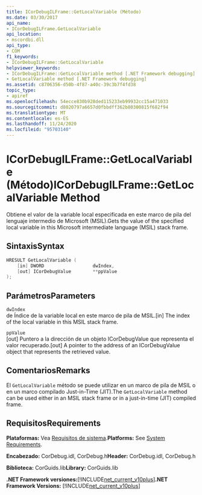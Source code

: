 ```yaml
---
title: ICorDebugILFrame::GetLocalVariable (Método)
ms.date: 03/30/2017
api_name:
- ICorDebugILFrame.GetLocalVariable
api_location:
- mscordbi.dll
api_type:
- COM
f1_keywords:
- ICorDebugILFrame::GetLocalVariable
helpviewer_keywords:
- ICorDebugILFrame::GetLocalVariable method [.NET Framework debugging]
- GetLocalVariable method [.NET Framework debugging]
ms.assetid: c8706356-d50b-4f87-a40c-39c3b7f4fd38
topic_type:
- apiref
ms.openlocfilehash: 54ecce830b928ded115233eb99932cc15a471033
ms.sourcegitcommit: d8020797a6657d0fbbdff362b80300815f682f94
ms.translationtype: MT
ms.contentlocale: es-ES
ms.lasthandoff: 11/24/2020
ms.locfileid: "95703140"
---
```

# <a name="icordebugilframegetlocalvariable-method"></a><span data-ttu-id="75b07-102">ICorDebugILFrame::GetLocalVariable (Método)</span><span class="sxs-lookup"><span data-stu-id="75b07-102">ICorDebugILFrame::GetLocalVariable Method</span></span>

<span data-ttu-id="75b07-103">Obtiene el valor de la variable local especificada en este marco de pila del lenguaje intermedio de Microsoft (MSIL).</span><span class="sxs-lookup"><span data-stu-id="75b07-103">Gets the value of the specified local variable in this Microsoft intermediate language (MSIL) stack frame.</span></span>  
  
## <a name="syntax"></a><span data-ttu-id="75b07-104">Sintaxis</span><span class="sxs-lookup"><span data-stu-id="75b07-104">Syntax</span></span>  
  
```cpp  
HRESULT GetLocalVariable (  
    [in] DWORD                  dwIndex,  
    [out] ICorDebugValue        **ppValue  
);  
```  
  
## <a name="parameters"></a><span data-ttu-id="75b07-105">Parámetros</span><span class="sxs-lookup"><span data-stu-id="75b07-105">Parameters</span></span>  

 `dwIndex`  
 <span data-ttu-id="75b07-106">de Índice de la variable local en este marco de pila de MSIL.</span><span class="sxs-lookup"><span data-stu-id="75b07-106">[in] The index of the local variable in this MSIL stack frame.</span></span>  
  
 `ppValue`  
 <span data-ttu-id="75b07-107">[out] Puntero a la dirección de un objeto ICorDebugValue que representa el valor recuperado.</span><span class="sxs-lookup"><span data-stu-id="75b07-107">[out] A pointer to the address of an ICorDebugValue object that represents the retrieved value.</span></span>  
  
## <a name="remarks"></a><span data-ttu-id="75b07-108">Comentarios</span><span class="sxs-lookup"><span data-stu-id="75b07-108">Remarks</span></span>  

 <span data-ttu-id="75b07-109">El `GetLocalVariable` método se puede utilizar en un marco de pila de MSIL o en un marco compilado Just-in-Time (JIT).</span><span class="sxs-lookup"><span data-stu-id="75b07-109">The `GetLocalVariable` method can be used either in an MSIL stack frame or in a just-in-time (JIT) compiled frame.</span></span>  
  
## <a name="requirements"></a><span data-ttu-id="75b07-110">Requisitos</span><span class="sxs-lookup"><span data-stu-id="75b07-110">Requirements</span></span>  

 <span data-ttu-id="75b07-111">**Plataformas:** Vea [Requisitos de sistema](../../get-started/system-requirements.md).</span><span class="sxs-lookup"><span data-stu-id="75b07-111">**Platforms:** See [System Requirements](../../get-started/system-requirements.md).</span></span>  
  
 <span data-ttu-id="75b07-112">**Encabezado:** CorDebug.idl, CorDebug.h</span><span class="sxs-lookup"><span data-stu-id="75b07-112">**Header:** CorDebug.idl, CorDebug.h</span></span>  
  
 <span data-ttu-id="75b07-113">**Biblioteca:** CorGuids.lib</span><span class="sxs-lookup"><span data-stu-id="75b07-113">**Library:** CorGuids.lib</span></span>  
  
 <span data-ttu-id="75b07-114">**.NET Framework versiones:**[!INCLUDE[net_current_v10plus](../../../../includes/net-current-v10plus-md.md)]</span><span class="sxs-lookup"><span data-stu-id="75b07-114">**.NET Framework Versions:** [!INCLUDE[net_current_v10plus](../../../../includes/net-current-v10plus-md.md)]</span></span>
